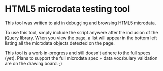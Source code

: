 # HTML5 microdata testing tool #

This tool was written to aid in debugging and browsing HTML5 microdata.

To use this tool, simply include the script anywere after the inclusion
of the [jQuery](http://jquery.com) library. When you view the page, a list
will appear in the bottom left listing all the microdata objects detected
on the page.

This tool is a work-in-progress and still doesn't adhere to the full specs (yet).
Plans to support the full microdata spec + data vocabulary validation are on
the drawing board. ;)
